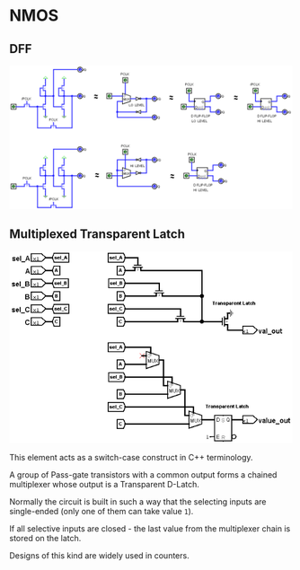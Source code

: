 # NMOS

## DFF

![D Flip-Flop](/BreakingNESWiki/imgstore/nmos/DFF.png)

## Multiplexed Transparent Latch

![PlexedTranspLatch](/BreakingNESWiki/imgstore/nmos/PlexedTranspLatch.png)

This element acts as a switch-case construct in C++ terminology.

A group of Pass-gate transistors with a common output forms a chained multiplexer whose output is a Transparent D-Latch.

Normally the circuit is built in such a way that the selecting inputs are single-ended (only one of them can take value `1`).

If all selective inputs are closed - the last value from the multiplexer chain is stored on the latch.

Designs of this kind are widely used in counters.
